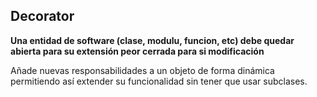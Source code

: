 ## Decorator

**Una entidad de software (clase, modulu, funcion, etc) debe quedar abierta para su extensión peor cerrada para si modificación**

Añade nuevas responsabilidades a un objeto de forma dinámica permitiendo así extender su funcionalidad sin tener que usar subclases.